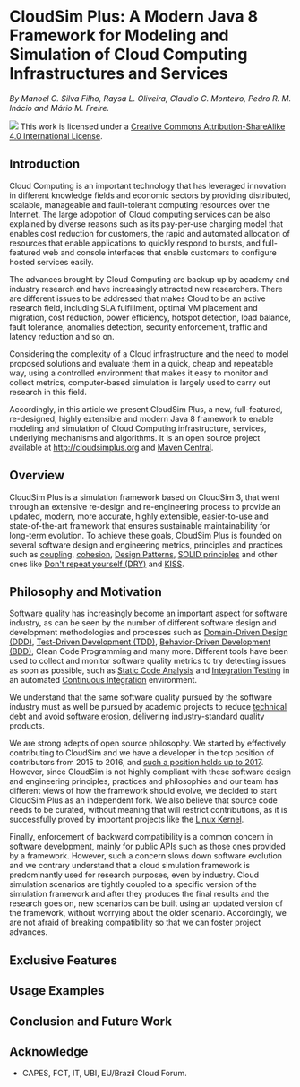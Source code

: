 # CloudSim Plus: A Modern Java 8 Framework for Modeling and Simulation of Cloud Computing Infrastructures and Services
*By Manoel C. Silva Filho, Raysa L. Oliveira, Claudio C. Monteiro, Pedro R. M. Inácio and Mário M. Freire.*

![](https://licensebuttons.net/l/by-sa/4.0/88x31.png)
This work is licensed under a [Creative Commons Attribution-ShareAlike 4.0 International License](http://creativecommons.org/licenses/by-sa/4.0/).

## Introduction

Cloud Computing is an important technology that has leveraged innovation in different knowledge fields and economic sectors by providing distributed, scalable, manageable and fault-tolerant computing resources over the Internet. The large adopotion of Cloud computing services can be also explained by diverse reasons such as its pay-per-use charging model that enables cost reduction for customers, the rapid and automated allocation of resources that enable applications to quickly respond to bursts, and full-featured web and console interfaces that enable customers to configure hosted services easily.

The advances brought by Cloud Computing are backup up by academy and industry research and have increasingly attracted new researchers. There are different issues to be addressed that makes Cloud to be an active research field, including SLA fulfillment,  optimal VM placement and migration, cost reduction, power efficiency, hotspot detection, load balance, fault tolerance, anomalies detection, security enforcement, traffic and latency reduction and so on.

Considering the complexity of a Cloud infrastructure and the need to model proposed solutions and evaluate them in a quick, cheap and repeatable way, using a controlled environment that makes it easy to monitor and collect metrics, computer-based simulation is largely used to carry out research in this field.

Accordingly, in this article we present CloudSim Plus, a new, full-featured, re-designed, highly extensible and modern Java 8 framework to enable modeling and simulation of Cloud Computing infrastructure, services, underlying mechanisms and algorithms. It is an open source project available at <http://cloudsimplus.org> and [Maven Central](http://cloudsimplus.org/docs/maven.html).

## Overview
CloudSim Plus is a simulation framework based on CloudSim 3, that went through an extensive re-design and re-engineering process to provide an updated, modern, more accurate, highly extensible, easier-to-use and state-of-the-art framework that ensures sustainable maintainability for long-term evolution. To achieve these goals, CloudSim Plus is founded on several software design and engineering metrics, principles and practices such as [coupling](https://en.wikipedia.org/wiki/Coupling_(computer_programming)), [cohesion](https://en.wikipedia.org/wiki/Cohesion_(computer_science)), [Design Patterns](https://en.wikipedia.org/wiki/Software_design_pattern), [SOLID principles](https://en.wikipedia.org/wiki/SOLID_(object-oriented_design)) and other ones like [Don't repeat  yourself (DRY)](https://pt.wikipedia.org/wiki/Don't_repeat_yourself) and [KISS](https://en.wikipedia.org/wiki/KISS_principle).

## Philosophy and Motivation
[Software quality](https://en.wikipedia.org/wiki/Software_quality) has increasingly become an important aspect for software industry, as can be seen by the number of different software design and development methodologies and processes such as [Domain-Driven Design (DDD)](https://en.wikipedia.org/wiki/Domain-driven_design), [Test-Driven Development (TDD)](https://en.wikipedia.org/wiki/Test-driven_development), [Behavior-Driven Development (BDD)](https://en.wikipedia.org/wiki/Behavior-driven_development), Clean Code Programming and many more. Different tools have been used to collect and monitor software quality metrics to try detecting issues as soon as possible, such as [Static Code Analysis](https://en.wikipedia.org/wiki/Static_program_analysis) and [Integration Testing](https://en.wikipedia.org/wiki/Integration_testing) in an automated [Continuous Integration](https://en.wikipedia.org/wiki/Continuous_integration) environment.

We understand that the same software quality pursued by the software industry must as well be pursued by academic projects to reduce [technical debt](https://en.wikipedia.org/wiki/Technical_debt) and avoid [software erosion](https://en.wikipedia.org/wiki/Software_rot), delivering industry-standard quality products. 

We are strong adepts of open source philosophy. We started by effectively contributing to CloudSim and we have a developer in the top position of contributors from 2015 to 2016, and [such a position holds up to 2017](https://github.com/Cloudslab/cloudsim/graphs/contributors?from=2015-03-18&to=2017-01-30). However, since CloudSim is not highly compliant with these software design and engineering principles, practices and philosophies and our team has different views of how the framework should evolve, we decided to start CloudSim Plus as an independent fork. We also believe that source code needs to be curated, without meaning that will restrict contributions, as it is successfully proved by important projects like the [Linux Kernel](https://github.com/torvalds/linux).

Finally, enforcement of backward compatibility is a common concern in software development, mainly for public APIs such as those ones provided by a framework. However, such a concern slows down software evolution and we contrary understand that a cloud simulation framework is predominantly used for research purposes, even by industry. Cloud simulation scenarios are tightly coupled to a specific version of the simulation framework and after they produces the final results and the research goes on, new scenarios can be built using an updated version of the framework, without worrying about the older scenario. Accordingly, we are not afraid of breaking compatibility so that we can foster project advances.

## Exclusive Features

## Usage Examples

## Conclusion and Future Work

## Acknowledge 
- CAPES, FCT, IT, UBI, EU/Brazil Cloud Forum.

